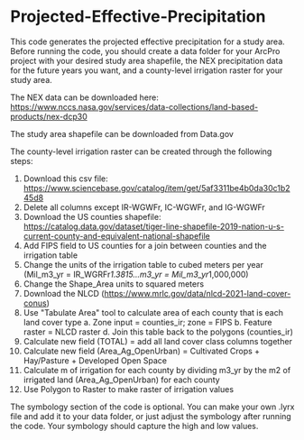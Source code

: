 # Projected-Effective-Precipitation
This code generates the projected effective precipitation for a study area. Before running the code, you should create a data folder for your ArcPro project with your desired study area shapefile, the NEX precipitation data for the future years you want, and a county-level irrigation raster for your study area.

The NEX data can be downloaded here: https://www.nccs.nasa.gov/services/data-collections/land-based-products/nex-dcp30

The study area shapefile can be downloaded from Data.gov

The county-level irrigation raster can be created through the following steps:
  1. Download this csv file: https://www.sciencebase.gov/catalog/item/get/5af3311be4b0da30c1b245d8
  2. Delete all columns except IR-WGWFr, IC-WGWFr, and IG-WGWFr
  3. Download the US counties shapefile: https://catalog.data.gov/dataset/tiger-line-shapefile-2019-nation-u-s-current-county-and-equivalent-national-shapefile
  4. Add FIPS field to US counties for a join between counties and the irrigation table
  5. Change the units of the irrigation table to cubed meters per year (Mil_m3_yr = IR_WGRFr*1.3815...m3_yr = Mil_m3_yr*1,000,000)
  6. Change the Shape_Area units to squared meters
  7. Download the NLCD (https://www.mrlc.gov/data/nlcd-2021-land-cover-conus)
  8. Use "Tabulate Area" tool to calculate area of each county that is each land cover type
    a. Zone input = counties_ir; zone = FIPS
    b. Feature raster = NLCD raster
    d. Join this table back to the polygons (counties_ir)
  9. Calculate new field (TOTAL) = add all land cover class columns together
  10. Calculate new field (Area_Ag_OpenUrban) = Cultivated Crops + Hay/Pasture + Developed Open Space
  11. Calculate m of irrigation for each county by dividing m3_yr by the m2 of irrigated land (Area_Ag_OpenUrban) for each county
  12. Use Polygon to Raster to make raster of irrigation values

The symbology section of the code is optional. You can make your own .lyrx file and add it to your data folder, or just adjust the symbology after running the code. Your symbology should capture the high and low values.
